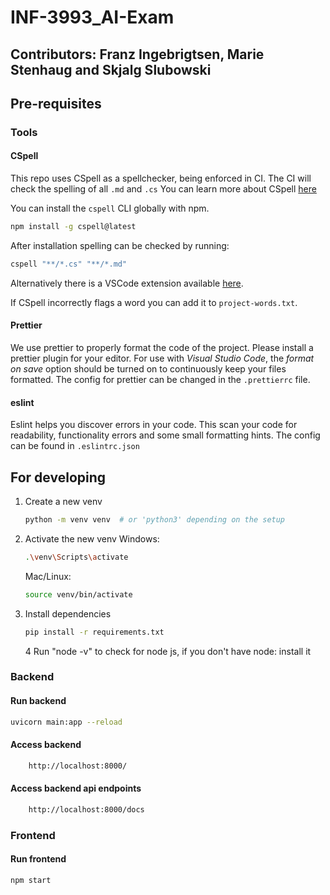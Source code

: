 # INF-3993_AI-Exam

## Contributors: Franz Ingebrigtsen, Marie Stenhaug and Skjalg Slubowski

## Pre-requisites

### Tools

#### CSpell

This repo uses CSpell as a spellchecker, being enforced in CI.
The CI will check the spelling of all `.md` and `.cs`
You can learn more about CSpell [here](https://cspell.org/docs/getting-started/)

You can install the `cspell` CLI globally with npm.

```bash
npm install -g cspell@latest
```

After installation spelling can be checked by running:

```bash
cspell "**/*.cs" "**/*.md"
```

Alternatively there is a VSCode extension available [here](https://marketplace.visualstudio.com/items?itemName=streetsidesoftware.code-spell-checker).

If CSpell incorrectly flags a word you can add it to `project-words.txt`.

#### Prettier

We use prettier to properly format the code of the project. Please install a prettier plugin for your editor.
For use with _Visual Studio Code_, the _format on save_ option should be turned on to continuously keep your files formatted.
The config for prettier can be changed in the `.prettierrc` file.

#### eslint

Eslint helps you discover errors in your code. This scan your code for readability, functionality errors and some small formatting hints.
The config can be found in `.eslintrc.json`

## For developing

1. Create a new venv

   ```bash
   python -m venv venv  # or 'python3' depending on the setup
   ```

2. Activate the new venv
   Windows:

   ```bash
   .\venv\Scripts\activate
   ```

   Mac/Linux:

   ```bash
   source venv/bin/activate
   ```

3. Install dependencies

   ```bash
   pip install -r requirements.txt
   ```

   4 Run "node -v" to check for node js, if you don't have node: install it

### Backend

#### Run backend

```bash
uvicorn main:app --reload
```

#### Access backend

```bash
    http://localhost:8000/
```

#### Access backend api endpoints

```bash
    http://localhost:8000/docs
```

### Frontend

#### Run frontend

```bash
npm start

```
